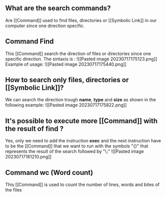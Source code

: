 ## What are the search commands?

Are [[Command]] used to find files, directories or [[Symbolic Link]] in our computer since one direction specific.

## Command Find
This [[Command]] search the direction of files or directories since one specific direction. The sintaxis is :
	![[Pasted image 20230717175123.png]]
	Example of usage:
	![[Pasted image 20230717175440.png]]

## How to search only files, directories or [[Symbolic Link]]?

We can search the direction trough **name**, **type** and **size** as shown in the following example:
![[Pasted image 20230717175822.png]]

## It's possible to execute more [[Command]] with the result of find ?

Yes, only we need to add the instruction **exec** and the next instruction have to be the [[Command]] that we want to run with the symbols "{}" that represents the result of the search followed by "\\;"
![[Pasted image 20230717181210.png]]


## Command wc (Word count)
This [[Command]] is used to count the number of lines, words and bites of the files
